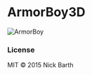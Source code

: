 # ArmorBoy3D

![ArmorBoy](https://cdn.rawgit.com/nickbarth/ArmorBoy3D/712be345ba/screenshot.png)

### License

MIT &copy; 2015 Nick Barth
